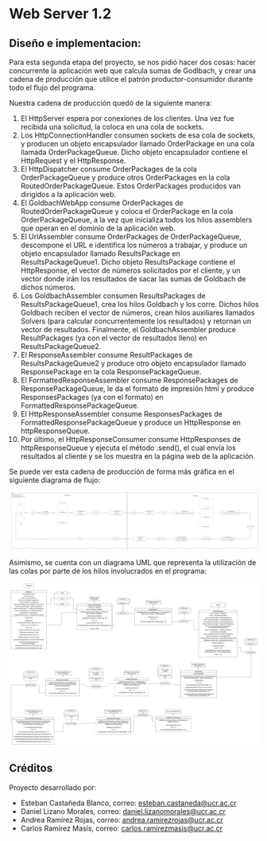 # **Web Server 1.2**

## Diseño e implementacion:

Para esta segunda etapa del proyecto, se nos pidió hacer dos cosas: hacer concurrente la aplicación web que calcula sumas de Godlbach, y crear una cadena de producción que utilice el patrón productor-consumidor durante todo el flujo del programa.

Nuestra cadena de producción quedó de la siguiente manera:

1. El HttpServer espera por conexiones de los clientes. Una vez fue recibida una solicitud, la coloca en una cola de sockets.
2. Los HttpConnectionHandler consumen sockets de esa cola de sockets, y producen un objeto encapsulador llamado OrderPackage en una cola llamada OrderPackageQueue. Dicho objeto encapsulador contiene el HttpRequest y el HttpResponse.
3. El HttpDispatcher consume OrderPackages de la cola OrderPackageQueue y produce otros OrderPackages en la cola RoutedOrderPackageQueue. Estos OrderPackages producidos van dirigidos a la aplicación web.
4. El GoldbachWebApp consume OrderPackages de RoutedOrderPackageQueue y coloca el OrderPackage en la cola OrderPackageQueue, a la vez que inicializa todos los hilos assemblers que operan en el dominio de la aplicación web.
5. El UrlAssembler consume OrderPackages de OrderPackageQueue, descompone el URL e identifica los números a trabajar, y produce un objeto encapsulador llamado ResultsPackage en ResultsPackageQueue1. Dicho objeto ResultsPackage contiene el HttpResponse, el vector de números solicitados por el cliente, y un vector donde irán los resultados de sacar las sumas de Goldbach de dichos números.
6. Los GoldbachAssembler consumen ResultsPackages de ResultsPackageQueue1, crea los hilos Goldbach y los corre. Dichos hilos Goldbach reciben el vector de números, crean hilos auxiliares llamados Solvers (para calcular concurrentemente los resultados) y retornan un vector de resultados. Finalmente, el GoldbachAssembler produce ResultPackages (ya con el vector de resultados lleno) en ResultsPackageQueue2.
7. El ResponseAssembler consume ResultPackages de ResultsPackageQueue2 y produce otro objeto encapsulador llamado ResponsePackage en la cola ResponsePackageQueue.
8. El FormattedResponseAssembler consume ResponsePackages de ResponsePackageQueue, le da el formato de impresión html y produce ResponsesPackages (ya con el formato) en FormattedResponsePackageQueue.
9. El HttpResponseAssembler consume ResponsesPackages de FormattedResponsePackageQueue y produce un HttpResponse en httpResponseQueue.
10. Por último, el HttpResponseConsumer consume HttpResponses de httpResponseQueue y ejecuta el método .send(), el cual envía los resultados al cliente y se los muestra en la página web de la aplicación.

Se puede ver esta cadena de producción de forma más gráfica en el siguiente diagrama de flujo: 

![Diagrama de flujo](../img/Diagrama_de_flujo_segundo_avance.png)


Asimismo, se cuenta con un diagrama UML que representa la utilización de las colas por parte de los hilos involucrados en el programa: 

![Diagrama UML](../img/Diagrama_UML_segundo_avance.png)

## Créditos

Proyecto desarrollado por:

* Esteban Castañeda Blanco, correo: esteban.castaneda@ucr.ac.cr
* Daniel Lizano Morales, correo: daniel.lizanomorales@ucr.ac.cr
* Andrea Ramírez Rojas, correo: andrea.ramirezrojas@ucr.ac.cr
* Carlos Ramírez Masís, correo: carlos.ramirezmasis@ucr.ac.cr

